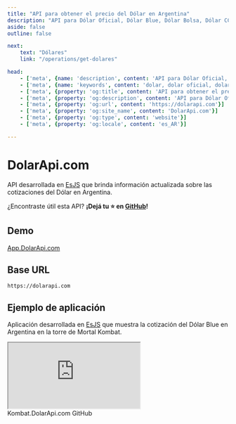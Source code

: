 ```yaml
---
title: "API para obtener el precio del Dólar en Argentina"
description: "API para Dólar Oficial, Dólar Blue, Dólar Bolsa, Dólar CCL, Dólar Solidario, Dólar Mayorista"
aside: false
outline: false

next:
    text: "Dólares"
    link: "/operations/get-dolares"

head:
    - ['meta', {name: 'description', content: 'API para Dólar Oficial, Dólar Blue, Dólar Bolsa, Dólar CCL, Dólar Solidario, Dólar Mayorista'}]
    - ['meta', {name: 'keywords', content: 'dolar, dolar oficial, dolar blue, dolar bolsa, dolar ccl, dolar solidario, dolar mayorista, dolar api, dolar api argentina'}]
    - ['meta', {property: 'og:title', content: 'API para obtener el precio del Dólar en Argentina'}]
    - ['meta', {property: 'og:description', content: 'API para Dólar Oficial, Dólar Blue, Dólar Bolsa, Dólar CCL, Dólar Solidario, Dólar Mayorista'}]
    - ['meta', {property: 'og:url', content: 'https://dolarapi.com'}]
    - ['meta', {property: 'og:site_name', content: 'DolarApi.com'}]
    - ['meta', {property: 'og:type', content: 'website'}]
    - ['meta', {property: 'og:locale', content: 'es_AR'}]

---
```


# DolarApi.com

API desarrollada en [EsJS](https://es.js.org?ref=dolarapi.com) que brinda información actualizada sobre las cotizaciones del Dólar en Argentina.

¿Encontraste útil esta API? **¡Dejá tu ⭐ en [GitHub](https://github.com/enzonotario/esjs-dolar-api)!**

## Demo

[App.DolarApi.com](https://app.dolarapi.com)

## Base URL

```
https://dolarapi.com
```

## Ejemplo de aplicación 

Aplicación desarrollada en [EsJS](https://es.js.org?ref=dolarapi.com) que muestra la cotización del Dólar Blue en Argentina en la torre de Mortal Kombat.

<iframe src="https://kombat.dolarapi.com" class="w-full h-[1000px] rounded" title="Kombat.DolarApi.com"></iframe>

<div class="flex justify-center items-center space-x-3 mt-5">
<a href="https://kombat.dolarapi.com" target="_blank" class="px-3 py-2 bg-blue-50 dark:bg-gray-800 rounded hover:bg-gray-300 dark:hover:bg-gray-700 border border-blue-300 dark:border-gray-700" style="text-decoration-line: none;">
Kombat.DolarApi.com
</a>

<a href="https://github.com/enzonotario/esjs-dolar-kombat" target="_blank" class="px-3 py-2 bg-blue-50 dark:bg-gray-800 rounded hover:bg-gray-300 dark:hover:bg-gray-700 border border-blue-300 dark:border-gray-700" style="text-decoration-line: none;">
GitHub
</a>
</div>
